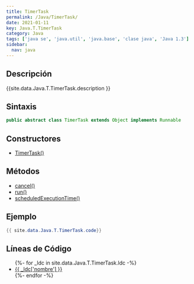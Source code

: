 ```yaml
---
title: TimerTask
permalink: /Java/TimerTask/
date: 2021-01-11
key: Java.T.TimerTask
category: Java
tags: ['java se', 'java.util', 'java.base', 'clase java', 'Java 1.3']
sidebar: 
  nav: java
---
```


## Descripción
{{site.data.Java.T.TimerTask.description }}

## Sintaxis
~~~java
public abstract class TimerTask extends Object implements Runnable
~~~

## Constructores
* [TimerTask()](/Java/TimerTask/TimerTask/)

## Métodos
* [cancel()](/Java/TimerTask/cancel)
* [run()](/Java/TimerTask/run)
* [scheduledExecutionTime()](/Java/TimerTask/scheduledExecutionTime)

## Ejemplo
~~~java
{{ site.data.Java.T.TimerTask.code}}
~~~

## Líneas de Código
<ul>
{%- for _ldc in site.data.Java.T.TimerTask.ldc -%}
   <li>
       <a href="{{_ldc['url'] }}">{{ _ldc['nombre'] }}</a>
   </li>
{%- endfor -%}
</ul>
